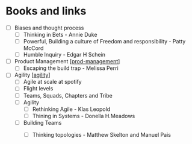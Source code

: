 # Books and links 

- [ ] Biases and thought process
  - [ ] Thinking in Bets - Annie Duke
  - [ ] Powerful, Building a culture of Freedom and responsibility - Patty McCord
  - [ ] Humble Inquiry - Edgar H Schein
- [ ] Product Management [[prod-management]]
  - [ ] Escaping the build trap - Melissa Perri
- [ ] Agility [[agility]]
  - [ ] Agile at scale at spotify
  - [ ] Flight levels
  - [ ] Teams, Squads, Chapters and Tribe
  - [ ] Agility
    - [ ] Rethinking Agile - Klas Leopold
    - [ ] Thining in Systems - Donella H.Meadows
  - [ ] Building Teams
    - [ ] Thinking topologies - Matthew Skelton and Manuel Pais



[//begin]: # "Autogenerated link references for markdown compatibility"
[prod-management]: prod-management "Prod Management"
[agility]: agility "Agility"
[//end]: # "Autogenerated link references"